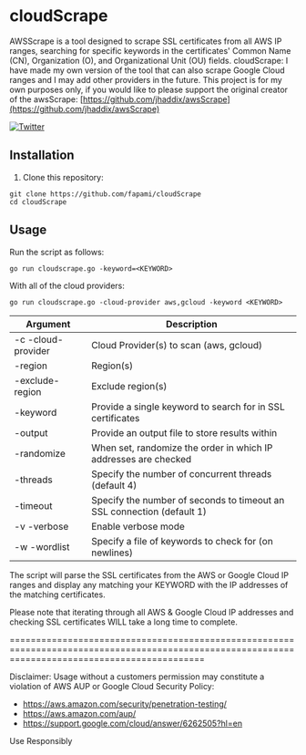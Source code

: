 # cloudScrape

AWSScrape is a tool designed to scrape SSL certificates from all AWS IP ranges, searching for specific keywords in the certificates' Common Name (CN), Organization (O), and Organizational Unit (OU) fields.
cloudScrape: I have made my own version of the tool that can also scrape Google Cloud ranges and I may add other providers in the future. This project is for my own purposes only, if you would like to please support the original creator of the awsScrape: [https://github.com/jhaddix/awsScrape](https://github.com/jhaddix/awsScrape)

[![Twitter](https://img.shields.io/badge/twitter-@jhaddix-blue.svg)](https://twitter.com/jhaddix)

## Installation

1. Clone this repository:

```
git clone https://github.com/fapami/cloudScrape
cd cloudScrape
```

## Usage

Run the script as follows:

```
go run cloudscrape.go -keyword=<KEYWORD>  
```

With all of the cloud providers:

```
go run cloudscrape.go -cloud-provider aws,gcloud -keyword <KEYWORD>
```

| Argument   | Description                                                                                                  |
|------------|--------------------------------------------------------------------------------------------------------------|
| -c -cloud-provider   | Cloud Provider(s) to scan (aws, gcloud) |
| -region   | Region(s) |
| -exclude-region   | Exclude region(s) |
| -keyword    | Provide a single keyword to search for in SSL certificates |
| -output | Provide an output file to store results within |
| -randomize | When set, randomize the order in which IP addresses are checked |
| -threads | Specify the number of concurrent threads (default 4) |
| -timeout | Specify the number of seconds to timeout an SSL connection (default 1) |
| -v -verbose | Enable verbose mode |
| -w -wordlist | Specify a file of keywords to check for (on newlines) |

The script will parse the SSL certificates from the AWS or Google Cloud IP ranges and display any matching your KEYWORD with the IP addresses of the matching certificates.

Please note that iterating through all AWS & Google Cloud IP addresses and checking SSL certificates WILL take a long time to complete.

=================================================================================================================================================

Disclaimer: Usage without a customers permission may constitute a violation of AWS AUP or Google Cloud Security Policy:

* https://aws.amazon.com/security/penetration-testing/
* https://aws.amazon.com/aup/
* https://support.google.com/cloud/answer/6262505?hl=en

Use Responsibly

